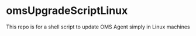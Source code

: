 # omsUpgradeScriptLinux
This repo is for a shell script to update OMS Agent simply in Linux machines
